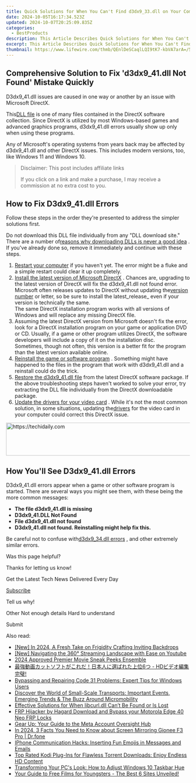 ```yaml
---
title: Quick Solutions for When You Can't Find d3dx9_33.dll on Your Computer
date: 2024-10-05T16:17:34.523Z
updated: 2024-10-07T20:25:09.835Z
categories:
  - BestProducts
description: This Article Describes Quick Solutions for When You Can't Find d3dx9_33.dll on Your Computer
excerpt: This Article Describes Quick Solutions for When You Can't Find d3dx9_33.dll on Your Computer
thumbnail: https://www.lifewire.com/thmb/QEnlDeSCaqlLQI9tK7-kbVA7arA=/540x405/filters:no_upscale():max_bytes(150000):strip_icc():format(webp)/d3dx9_33-error-message-cc43c35f96dd43ca866a3b0c9072ed31.png
---
```


## Comprehensive Solution to Fix 'd3dx9_41.dll Not Found' Mistake Quickly
 D3dx9\_41.dll issues are caused in one way or another by an issue with Microsoft DirectX.

 This[DLL file](https://www.lifewire.com/what-is-a-dll-file-2625852) is one of many files contained in the DirectX software collection. Since DirectX is utilized by most Windows-based games and advanced graphics programs, d3dx9\_41.dll errors usually show up only when using these programs.

 Any of Microsoft's operating systems from years back may be affected by d3dx9\_41.dll and other DirectX issues. This includes modern versions, too, like Windows 11 and Windows 10.

>  Disclaimer: This post includes affiliate links
>
>  If you click on a link and make a purchase, I may receive a commission at no extra cost to you.
>

## How to Fix D3dx9\_41.dll Errors

 Follow these steps in the order they're presented to address the simpler solutions first.

 Do not download this DLL file individually from any "DLL download site." There are a number of[reasons why downloading DLLs is never a good idea](https://www.lifewire.com/important-reasons-not-to-download-dll-files-2624455) . If you've already done so, remove it immediately and continue with these steps.

1. [Restart your computer](https://www.lifewire.com/how-to-reboot-a-computer-2624568) if you haven't yet. The error might be a fluke and a simple restart could clear it up completely.
2. [Install the latest version of Microsoft DirectX](https://www.lifewire.com/how-to-download-install-directx-2624489) . Chances are, upgrading to the latest version of DirectX will fix the d3dx9\_41.dll not found error.  
 Microsoft often releases updates to DirectX without updating the[version number](https://www.lifewire.com/version-number-2626043) or letter, so be sure to install the latest_release_ even if your version is technically the same.  
 The same DirectX installation program works with all versions of Windows and will replace any missing DirectX file.
3. Assuming the latest DirectX version from Microsoft doesn't fix the error, look for a DirectX installation program on your game or application DVD or CD. Usually, if a game or other program utilizes DirectX, the software developers will include a copy of it on the installation disc.  
 Sometimes, though not often, this version is a better fit for the program than the latest version available online.
4. [Reinstall the game or software program](https://www.lifewire.com/what-is-the-proper-way-to-reinstall-a-software-program-2624478) . Something might have happened to the files in the program that work with d3dx9\_41.dll and a reinstall could do the trick.
5. [Restore the d3dx9_41.dll file](https://www.lifewire.com/how-to-restore-a-missing-directx-dll-file-2624516) from the latest DirectX software package. If the above troubleshooting steps haven't worked to solve your error, try extracting the DLL file individually from the DirectX downloadable package.
6. [Update the drivers for your video card](https://www.lifewire.com/how-to-update-drivers-in-windows-2619214) . While it's not the most common solution, in some situations, updating the[drivers](https://www.lifewire.com/what-is-a-device-driver-2625796) for the video card in your computer could correct this DirectX issue.

<!-- affiliate ads begin -->
<a href="https://appsumo.8odi.net/c/5597632/2094479/7443" target="_top" id="2094479">
  <img src="//a.impactradius-go.com/display-ad/7443-2094479" border="0" alt="https://techidaily.com" width="728" height="90"/>
</a>
<img height="0" width="0" src="https://appsumo.8odi.net/i/5597632/2094479/7443" style="position:absolute;visibility:hidden;" border="0" />
<!-- affiliate ads end -->

## How You'll See D3dx9\_41.dll Errors

 D3dx9\_41.dll errors appear when a game or other software program is started. There are several ways you might see them, with these being the more common messages:

* **The file d3dx9\_41.dll is missing**
* **D3dx9\_41.DLL Not Found**
* **File d3dx9\_41.dll not found**
* **D3dx9\_41.dll not found. Reinstalling might help fix this.**

 Be careful not to confuse with[d3dx9_34.dll errors](https://www.lifewire.com/fix-d3dx9-34-dll-not-found-or-missing-errors-2623279) , and other extremely similar errors.

Was this page helpful?

Thanks for letting us know!

 Get the Latest Tech News Delivered Every Day

[Subscribe](https://www.lifewire.com/#)

Tell us why!

 Other  Not enough details  Hard to understand

 Submit

<ins class="adsbygoogle"
     style="display:block"
     data-ad-format="autorelaxed"
     data-ad-client="ca-pub-7571918770474297"
     data-ad-slot="1223367746"></ins>

<ins class="adsbygoogle"
     style="display:block"
     data-ad-client="ca-pub-7571918770474297"
     data-ad-slot="8358498916"
     data-ad-format="auto"
     data-full-width-responsive="true"></ins>

<span class="atpl-alsoreadstyle">Also read:</span>
<div><ul>
<li><a href="https://facebook-video-share.techidaily.com/new-in-2024-a-fresh-take-on-frigidity-crafting-inviting-backdrops/"><u>[New] In 2024, A Fresh Take on Frigidity Crafting Inviting Backdrops</u></a></li>
<li><a href="https://youtube-webster.techidaily.com/avigating-the-360-streaming-landscape-with-ease-on-youtube/"><u>[New] Navigating the 360° Streaming Landscape with Ease on Youtube</u></a></li>
<li><a href="https://fox-info.techidaily.com/2024-approved-premier-movie-sneak-peeks-ensemble/"><u>2024 Approved Premier Movie Sneak Peeks Ensemble</u></a></li>
<li><a href="https://tech-haven.techidaily.com/6-hd/"><u>最強動画カットソフトがこれだ！日本人に選ばれた上位6つ - HDビデオ編集完璧!</u></a></li>
<li><a href="https://tech-renaissance.techidaily.com/bypassing-and-repairing-code-31-problems-expert-tips-for-windows-users/"><u>Bypassing and Repairing Code 31 Problems: Expert Tips for Windows Users</u></a></li>
<li><a href="https://tech-renaissance.techidaily.com/discover-the-world-of-small-scale-transports-important-events-emerging-trends-and-the-buzz-around-micromobility/"><u>Discover the World of Small-Scale Transports: Important Events, Emerging Trends & The Buzz Around Micromobility</u></a></li>
<li><a href="https://tech-renaissance.techidaily.com/effective-solutions-for-when-libcurldll-cant-be-found-or-is-lost/"><u>Effective Solutions for When libcurl.dll Can’t Be Found or Is Lost</u></a></li>
<li><a href="https://android-frp.techidaily.com/frp-hijacker-by-hagard-download-and-bypass-your-motorola-edge-40-neo-frp-locks-by-drfone-android/"><u>FRP Hijacker by Hagard Download and Bypass your Motorola Edge 40 Neo FRP Locks</u></a></li>
<li><a href="https://facebook.techidaily.com/gear-up-your-guide-to-the-meta-account-oversight-hub/"><u>Gear Up: Your Guide to the Meta Account Oversight Hub</u></a></li>
<li><a href="https://screen-mirror.techidaily.com/in-2024-3-facts-you-need-to-know-about-screen-mirroring-gionee-f3-pro-drfone-by-drfone-android/"><u>In 2024, 3 Facts You Need to Know about Screen Mirroring Gionee F3 Pro | Dr.fone</u></a></li>
<li><a href="https://tech-renaissance.techidaily.com/iphone-communication-hacks-inserting-fun-emojis-in-messages-and-emails/"><u>IPhone Communication Hacks: Inserting Fun Emojis in Messages and Emails</u></a></li>
<li><a href="https://discover-best.techidaily.com/top-rated-kodi-plug-ins-for-flawless-torrent-downloads-enjoy-endless-hd-content/"><u>Top Rated Kodi Plug-Ins for Flawless Torrent Downloads: Enjoy Endless HD Content</u></a></li>
<li><a href="https://tech-renaissance.techidaily.com/transforming-your-pcs-look-how-to-adjust-windows-10-taskbar-hue/"><u>Transforming Your PC's Look: How to Adjust Windows 10 Taskbar Hue</u></a></li>
<li><a href="https://tech-renaissance.techidaily.com/your-guide-to-free-films-for-youngsters-the-best-6-sites-unveiled/"><u>Your Guide to Free Films for Youngsters - The Best 6 Sites Unveiled!</u></a></li>
</ul></div>

